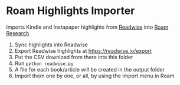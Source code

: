 # Roam Highlights Importer
 
Imports Kindle and Instapaper highlights from [Readwise](https://readwise.io/) into [Roam Research](https://roamresearch.com/)

1. Sync highlights into Readwise
2. Export Readwise highlights at https://readwise.io/export
3. Put the CSV download from there into this folder
4. Run `python readwise.py`
5. A file for each book/article will be created in the output folder
6. Import them one by one, or all, by using the Import menu in Roam